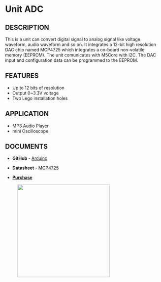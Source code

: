 # Unit ADC

## DESCRIPTION

This is a unit can convert digital signal to analog signal like voltage waveform, audio waveform and so on. It integrates a 12-bit high resolution DAC chip named MCP4725 which integrates a on-board non-volatile memory (EEPROM). The unit comunicates with M5Core with I2C. The DAC input and configuration data can be programmed to the EEPROM.

## FEATURES

-  Up to 12 bits of resolution
-  Output 0~3.3V voltage
-  Two Lego installation holes

## APPLICATION

-  MP3 Audio Player
-  mini Oscilloscope

## DOCUMENTS

-  **GitHub** - [Arduino](https://github.com/m5stack/M5Stack/tree/master/examples/Unit/DAC_MCP4725)

-  **Datasheet** - [MCP4725](http://pdf1.alldatasheet.com/datasheet-pdf/view/233449/MICROCHIP/MCP4725.html)

-  **[Purchase](https://www.aliexpress.com/store/product/M5Stack-Official-DAC-Unit-MCP4725-I2C-DAC-Converter-Breakout-Module-Digital-to-Analog-12-Bits-0V/3226069_32947696641.html?spm=a2g1x.12024536.productList_5885013.pic_6)**

<figure>
    <img src="assets/img/product_pics/units/M5GO_Unit_dac.png" height="300" width="300">
</figure>

